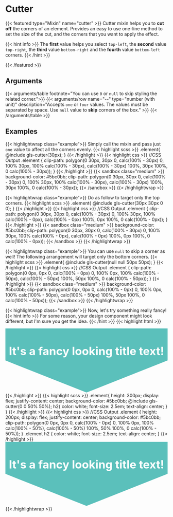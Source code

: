# Cutter

{{< featured type="Mixin" name="cutter" >}}
Cutter mixin helps you to **cut off** the corners of an element. Provides an easy to use one-line method to set the size of the cut, and the corners that you want to apply the effect.

{{< hint info >}}
The **first** value helps you select `top-left`, the **second** value `top-right`, the **third** value `bottom-right` and the **fourth** value `bottom-left` corners.
{{< /hint >}}

{{< /featured >}}

## Arguments

{{< arguments/table footnote="You can use `0` or `null` to skip styling the related corner.">}}
    {{< arguments/row name="--" type="number (with unit)" description="Accepts `one` or `four` values. The values must be separated by space. Use `null` value to **skip** corners of the box." >}}
{{< /arguments/table >}}

## Examples

{{< highlightwrap class="example">}}
Simply call the mixin and pass just `one` value to affect all the corners evenly.
{{< highlight scss >}}
.element{
    @include gls-cutter(30px);
}
{{< /highlight >}}
{{< highlight css >}}
//CSS Output
.element {
    clip-path: polygon(0 30px, 30px 0, calc(100% - 30px) 0, 100% 30px, 100% calc(100% - 30px), calc(100% - 30px) 100%, 30px 100%, 0 calc(100% - 30px));
}
{{< /highlight >}}
{{< sandbox class="medium" >}}
background-color: #5bc0bb;
clip-path: polygon(0 30px, 30px 0, calc(100% - 30px) 0, 100% 30px, 100% calc(100% - 30px), calc(100% - 30px) 100%, 30px 100%, 0 calc(100% - 30px));
{{< /sandbox >}}
{{< /highlightwrap >}}

{{< highlightwrap class="example">}}
Do as follow to target only the top corners.
{{< highlight scss >}}
.element{
    @include gls-cutter(30px 30px 0 0);
}
{{< /highlight >}}
{{< highlight css >}}
//CSS Output
.element {
    clip-path: polygon(0 30px, 30px 0, calc(100% - 30px) 0, 100% 30px, 100% calc(100% - 0px), calc(100% - 0px) 100%, 0px 100%, 0 calc(100% - 0px));
}
{{< /highlight >}}
{{< sandbox class="medium" >}}
background-color: #5bc0bb;
clip-path: polygon(0 30px, 30px 0, calc(100% - 30px) 0, 100% 30px, 100% calc(100% - 0px), calc(100% - 0px) 100%, 0px 100%, 0 calc(100% - 0px));
{{< /sandbox >}}
{{< /highlightwrap >}}

{{< highlightwrap class="example">}}
You can use `null` to skip a corner as well! The following arrangement will target only the bottom corners.
{{< highlight scss >}}
.element{
    @include gls-cutter(null null 50px 50px);
}
{{< /highlight >}}
{{< highlight css >}}
//CSS Output
.element {
    clip-path: polygon(0 0px, 0px 0, calc(100% - 0px) 0, 100% 0px, 100% calc(100% - 50px), calc(100% - 50px) 100%, 50px 100%, 0 calc(100% - 50px));
}
{{< /highlight >}}
{{< sandbox class="medium" >}}
background-color: #5bc0bb;
clip-path: polygon(0 0px, 0px 0, calc(100% - 0px) 0, 100% 0px, 100% calc(100% - 50px), calc(100% - 50px) 100%, 50px 100%, 0 calc(100% - 50px));
{{< /sandbox >}}
{{< /highlightwrap >}}

{{< highlightwrap class="example">}}
Now, let's try something really fancy!
{{< hint info >}}
For some reason, your design component might look different, but I'm sure you get the idea.
{{< /hint >}}
{{< highlight html >}}
<div class="element">
    <h2>It's a fancy looking title text!</h2>
</div>
{{< /highlight >}}
{{< highlight scss >}}
.element{
    height: 300px;
    display: flex;
    justify-content: center;
    background-color: #5bc0bb;
    @include gls-cutter(0 0 50% 50%);
    h2{
        color: white;
        font-size: 2.5em;
        text-align: center;
    }
}
{{< /highlight >}}
{{< highlight css >}}
//CSS Output
.element {
    height: 200px;
    display: flex;
    justify-content: center;
    background-color: #5bc0bb;
    clip-path: polygon(0 0px, 0px 0, calc(100% - 0px) 0, 100% 0px, 100% calc(100% - 50%), calc(100% - 50%) 100%, 50% 100%, 0 calc(100% - 50%));
}
.element h2 {
    color: white;
    font-size: 2.5em;
    text-align: center;
}
{{< /highlight >}}
<div class="element">
    <h2>It's a fancy looking title text!</h2>
</div>
<style>
.element {
    height: 200px;
    display: flex;
    justify-content: center;
    background-color: #5bc0bb;
    clip-path: polygon(0 0px, 0px 0, calc(100% - 0px) 0, 100% 0px, 100% calc(100% - 50%), calc(100% - 50%) 100%, 50% 100%, 0 calc(100% - 50%));
}
.element h2 {
    color: white;
    font-size: 2.5em;
    text-align: center;
}
</style>
{{< /highlightwrap >}}
